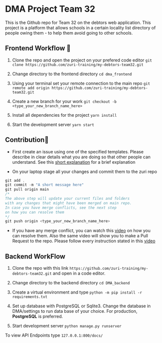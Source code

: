 # DMA Project Team 32

This is the Github repo for Team 32 on the debtors web application. This project is a platform that allows schools in a certain locality list directory of people owing them - to help them avoid going to other schools.

## Frontend Workflow 🍃

1. Clone the repo and open the project on your prefered code editor
   `git clone https://github.com/zuri-training/my-debtors-team32.git`

2. Change directory to the frontend directory
   `cd dma_frontend`

3. Using your terminal set your remote connection to the main repo
   `git remote add origin https://github.com/zuri-training/my-debtors-team32.git`

4. Create a new branch for your work
   `git checkout -b <type_your_new_branch_name_here>`

5. Install all dependencies for the project
   `yarn install`

6. Start the development server
   `yarn start`

## Contribution🛂

- First create an issue using one of the specified templates. Please describe in clear details what you are doing so that other people can understand. See this [short explanation](https://www.loom.com/share/73aecf29ee8844839824c3b6e2740164) for a brief explanation

- On your laptop stage all your changes and commit them to the zuri repo

```js
git add .
git commit -m "A short message here"
git pull origin main
/*
The above step will update your current files and folders
with any changes that might have been merged on main repo.
In case you have merge conflicts, see the next step
on how you can resolve them
*/
git push origin <type_your_new_branch_name_here>
```

- If you have any merge conflict, you can watch this [video](https://screencast-o-matic.com/watch/c3iuloVZ0Wb) on how you can resolve them. Also the same video will show you to make a Pull Request to the repo. Please follow every instruction stated in this [video](https://screencast-o-matic.com/watch/c3iuloVZ0Wb)

## Backend WorkFlow
1. Clone the repo with this link `https://github.com/zuri-training/my-debtors-team32.git` and open in a code editor.

2. Change directory to the backend directory
   `cd DMA_backend`

3. Create a virtual environment and type
   `python -m pip install -r requirements.txt`

4. Set up database with PostgreSQL or Sqlite3. Change the database in DMA/settings to run data base of your choice. 
   For production, **PostgreSQL** is preferred.

5. Start development server
   `python manage.py runserver`

To view API Endpoints type `127.0.0.1:800/docs/` 

